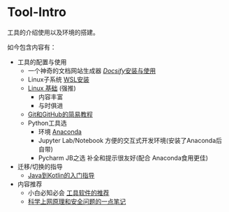 # Tool-Intro
工具的介绍使用以及环境的搭建。

如今包含内容有：

- 工具的配置与使用
  - 一个神奇的文档网站生成器 [*Docsify*安装与使用](Docsify-QuikStart/README.md)
  - Linux子系统 [WSL安装](WSL-install/README.md)
  - [Linux 基础](https://101.lug.ustc.edu.cn/) (强推)
    - 内容丰富
    - 与时俱进
  - [Git和GitHub的简易教程](https://hughclub.github.io/simple-git-guide-chinese/)
  - Python工具选
    - 环境 [Anaconda](https://zhuanlan.zhihu.com/p/347990651)
    - Jupyter Lab/Notebook 方便的交互式开发环境(安装了Anaconda后自带)
    - Pycharm JB之选 补全和提示很友好(配合 Anaconda食用更佳)
- 迁移/切换的指导
  - [Java到Kotlin的入门指导](https://hughclub.github.io/java-kotlin-guide-chinese/)
- 内容推荐
  - 小白必知必会 [工具软件的推荐](Tool-Software/README.md)
  - [科学上网原理和安全问题的一点笔记](GFW/README.md)

